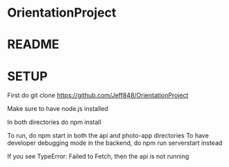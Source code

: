 # OrientationProject
# README

# SETUP

First do git clone
https://github.com/Jeff848/OrientationProject

Make sure to have node.js installed

In both directories do npm install

To run, do npm start in both the api and photo-app directories
    To have developer debugging mode in the backend, do npm run serverstart instead

If you see TypeError: Failed to Fetch, then the api is not running